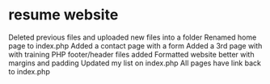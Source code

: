 # resume website
Deleted previous files and uploaded new files into a folder
Renamed home page to index.php
Added a contact page with a form
Added a 3rd page with with training 
PHP footer/header files added
Formatted website better with margins and padding
Updated my list on index.php
All pages have link back to index.php
